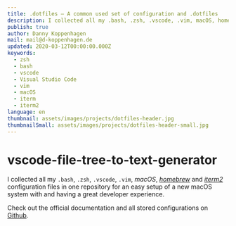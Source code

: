 ```yaml
---
title: .dotfiles — A common used set of configuration and .dotfiles
description: I collected all my .bash, .zsh, .vscode, .vim, macOS, homebrew and iterm configuration files in one repository for easily setup a new macOS system with a great developer experience.
publish: true
author: Danny Koppenhagen
mail: mail@d-koppenhagen.de
updated: 2020-03-12T00:00:00.000Z
keywords:
  - zsh
  - bash
  - vscode
  - Visual Studio Code
  - vim
  - macOS
  - iterm
  - iterm2
language: en
thumbnail: assets/images/projects/dotfiles-header.jpg
thumbnailSmall: assets/images/projects/dotfiles-header-small.jpg
---
```


# vscode-file-tree-to-text-generator

I collected all my `.bash`, `.zsh`, `.vscode`, `.vim`, _macOS_, [_homebrew_](https://brew.sh) and [_iterm2_](https://www.iterm2.com) configuration files in one repository for an easy setup of a new macOS system with and having a great developer experience.

Check out the official documentation and all stored configurations on [Github](https://github.com/d-koppenhagen/.dotfiles).